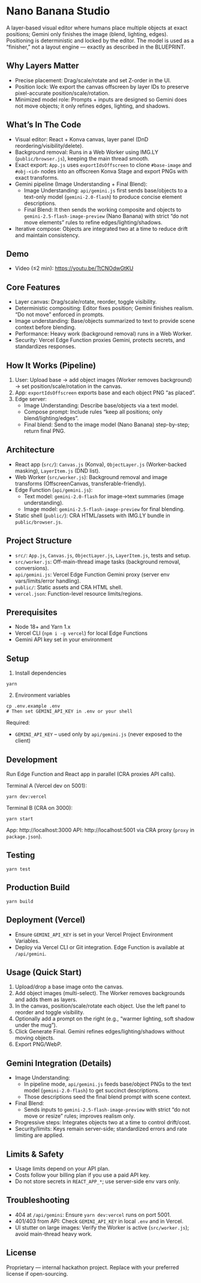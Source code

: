 # Nano Banana Studio

A layer-based visual editor where humans place multiple objects at exact positions; Gemini only finishes the image (blend, lighting, edges). Positioning is deterministic and locked by the editor. The model is used as a “finisher,” not a layout engine — exactly as described in the BLUEPRINT.

## Why Layers Matter
- Precise placement: Drag/scale/rotate and set Z-order in the UI.
- Position lock: We export the canvas offscreen by layer IDs to preserve pixel-accurate position/scale/rotation.
- Minimized model role: Prompts + inputs are designed so Gemini does not move objects; it only refines edges, lighting, and shadows.

## What’s In The Code
- Visual editor: React + Konva canvas, layer panel (DnD reordering/visibility/delete).
- Background removal: Runs in a Web Worker using IMG.LY (`public/browser.js`), keeping the main thread smooth.
- Exact export: `App.js` uses `exportIdsOffscreen` to clone `#base-image` and `#obj-<id>` nodes into an offscreen Konva Stage and export PNGs with exact transforms.
- Gemini pipeline (Image Understanding + Final Blend):
  - Image Understanding: `api/gemini.js` first sends base/objects to a text-only model (`gemini-2.0-flash`) to produce concise element descriptions.
  - Final Blend: It then sends the working composite and objects to `gemini-2.5-flash-image-preview` (Nano Banana) with strict “do not move elements” rules to refine edges/lighting/shadows.
- Iterative compose: Objects are integrated two at a time to reduce drift and maintain consistency.

## Demo
- Video (≤2 min): https://youtu.be/TtCNOdwGtKU

## Core Features
- Layer canvas: Drag/scale/rotate, reorder, toggle visibility.
- Deterministic compositing: Editor fixes position; Gemini finishes realism. “Do not move” enforced in prompts.
- Image understanding: Base/objects summarized to text to provide scene context before blending.
- Performance: Heavy work (background removal) runs in a Web Worker.
- Security: Vercel Edge Function proxies Gemini, protects secrets, and standardizes responses.

## How It Works (Pipeline)
1) User: Upload base → add object images (Worker removes background) → set position/scale/rotation in the canvas.
2) App: `exportIdsOffscreen` exports base and each object PNG “as placed”.
3) Edge server:
   - Image Understanding: Describe base/objects via a text model.
   - Compose prompt: Include rules “keep all positions; only blend/lighting/edges”.
   - Final blend: Send to the image model (Nano Banana) step-by-step; return final PNG.

## Architecture
- React app (`src/`): `Canvas.js` (Konva), `ObjectLayer.js` (Worker-backed masking), `LayerItem.js` (DND list).
- Web Worker (`src/worker.js`): Background removal and image transforms (OffscreenCanvas, transferable-friendly).
- Edge Function (`api/gemini.js`):
  - Text model: `gemini-2.0-flash` for image→text summaries (image understanding).
  - Image model: `gemini-2.5-flash-image-preview` for final blending.
- Static shell (`public/`): CRA HTML/assets with IMG.LY bundle in `public/browser.js`.

## Project Structure
- `src/`: `App.js`, `Canvas.js`, `ObjectLayer.js`, `LayerItem.js`, tests and setup.
- `src/worker.js`: Off-main-thread image tasks (background removal, conversions).
- `api/gemini.js`: Vercel Edge Function Gemini proxy (server env vars/limits/error handling).
- `public/`: Static assets and CRA HTML shell.
- `vercel.json`: Function-level resource limits/regions.

## Prerequisites
- Node 18+ and Yarn 1.x
- Vercel CLI (`npm i -g vercel`) for local Edge Functions
- Gemini API key set in your environment

## Setup
1) Install dependencies
```
yarn
```
2) Environment variables
```
cp .env.example .env
# Then set GEMINI_API_KEY in .env or your shell
```
Required:
- `GEMINI_API_KEY` – used only by `api/gemini.js` (never exposed to the client)

## Development
Run Edge Function and React app in parallel (CRA proxies API calls).

Terminal A (Vercel dev on 5001):
```
yarn dev:vercel
```

Terminal B (CRA on 3000):
```
yarn start
```

App: http://localhost:3000
API: http://localhost:5001 via CRA proxy (`proxy` in `package.json`).

## Testing
```
yarn test
```

## Production Build
```
yarn build
```

## Deployment (Vercel)
- Ensure `GEMINI_API_KEY` is set in your Vercel Project Environment Variables.
- Deploy via Vercel CLI or Git integration. Edge Function is available at `/api/gemini`.

## Usage (Quick Start)
1) Upload/drop a base image onto the canvas.
2) Add object images (multi-select). The Worker removes backgrounds and adds them as layers.
3) In the canvas, position/scale/rotate each object. Use the left panel to reorder and toggle visibility.
4) Optionally add a prompt on the right (e.g., “warmer lighting, soft shadow under the mug”).
5) Click Generate Final. Gemini refines edges/lighting/shadows without moving objects.
6) Export PNG/WebP.

## Gemini Integration (Details)
- Image Understanding:
  - In pipeline mode, `api/gemini.js` feeds base/object PNGs to the text model (`gemini-2.0-flash`) to get succinct descriptions.
  - Those descriptions seed the final blend prompt with scene context.
- Final Blend:
  - Sends inputs to `gemini-2.5-flash-image-preview` with strict “do not move or resize” rules; improves realism only.
- Progressive steps: Integrates objects two at a time to control drift/cost.
- Security/limits: Keys remain server-side; standardized errors and rate limiting are applied.

## Limits & Safety
- Usage limits depend on your API plan.
- Costs follow your billing plan if you use a paid API key.
- Do not store secrets in `REACT_APP_*`; use server-side env vars only.

## Troubleshooting
- 404 at `/api/gemini`: Ensure `yarn dev:vercel` runs on port 5001.
- 401/403 from API: Check `GEMINI_API_KEY` in local `.env` and in Vercel.
- UI stutter on large images: Verify the Worker is active (`src/worker.js`); avoid main-thread heavy work.

## License
Proprietary — internal hackathon project. Replace with your preferred license if open-sourcing.
